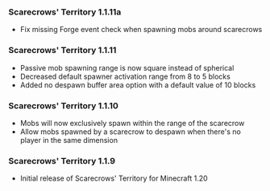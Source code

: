### Scarecrows' Territory 1.1.11a
- Fix missing Forge event check when spawning mobs around scarecrows

### Scarecrows' Territory 1.1.11
- Passive mob spawning range is now square instead of spherical
- Decreased default spawner activation range from 8 to 5 blocks
- Added no despawn buffer area option with a default value of 10 blocks

### Scarecrows' Territory 1.1.10
- Mobs will now exclusively spawn within the range of the scarecrow
- Allow mobs spawned by a scarecrow to despawn when there's no player in the same dimension

### Scarecrows' Territory 1.1.9
- Initial release of Scarecrows' Territory for Minecraft 1.20
